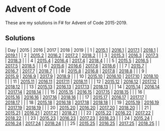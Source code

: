 # Advent of Code

These are my solutions in F# for Advent of Code 2015-2019.

## Solutions

| Day | 2015 | 2016 | 2017 | 2018 | 2019 |
| 1  | [2015.1](/AdventOfCode.2015/Solutions/Day01.fs)  | [2016.1](/AdventOfCode.2016/Solutions/Day01.fs)  | [2017.1](/AdventOfCode.2017/Solutions/Day01.fs)  | [2018.1](/AdventOfCode.2018/Solutions/Day01.fs)  | [2019.1](/AdventOfCode.2019/Solutions/Day01.fs)  |
| 2  | [2015.2](/AdventOfCode.2015/Solutions/Day02.fs)  | [2016.2](/AdventOfCode.2016/Solutions/Day02.fs)  | [2017.2](/AdventOfCode.2017/Solutions/Day02.fs)  | [2018.2](/AdventOfCode.2018/Solutions/Day02.fs)  |  |
| 3  | [2015.3](/AdventOfCode.2015/Solutions/Day03.fs)  | [2016.3](/AdventOfCode.2016/Solutions/Day03.fs)  | [2017.3](/AdventOfCode.2017/Solutions/Day03.fs)  | [2018.3](/AdventOfCode.2018/Solutions/Day03.fs)  |  |
| 4  | [2015.4](/AdventOfCode.2015/Solutions/Day04.fs)  | [2016.4](/AdventOfCode.2016/Solutions/Day04.fs)  | [2017.4](/AdventOfCode.2017/Solutions/Day04.fs)  | [2018.4](/AdventOfCode.2018/Solutions/Day04.fs)  |  |
| 5  | [2015.5](/AdventOfCode.2015/Solutions/Day05.fs)  | [2016.5](/AdventOfCode.2016/Solutions/Day05.fs)  | [2017.5](/AdventOfCode.2017/Solutions/Day05.fs)  | [2018.5](/AdventOfCode.2018/Solutions/Day05.fs)  |  |
| 6  | [2015.6](/AdventOfCode.2015/Solutions/Day06.fs)  | [2016.6](/AdventOfCode.2016/Solutions/Day06.fs)  | [2017.6](/AdventOfCode.2017/Solutions/Day06.fs)  | [2018.6](/AdventOfCode.2018/Solutions/Day06.fs)  |  |
| 7  | [2015.7](/AdventOfCode.2015/Solutions/Day07.fs)  | [2016.7](/AdventOfCode.2016/Solutions/Day07.fs)  | [2017.7](/AdventOfCode.2017/Solutions/Day07.fs)  | [2018.7](/AdventOfCode.2018/Solutions/Day07.fs)  |  |
| 8  | [2015.8](/AdventOfCode.2015/Solutions/Day08.fs)  | [2016.8](/AdventOfCode.2016/Solutions/Day08.fs)  | [2017.8](/AdventOfCode.2017/Solutions/Day08.fs)  | [2018.8](/AdventOfCode.2018/Solutions/Day08.fs)  |  |
| 9  | [2015.9](/AdventOfCode.2015/Solutions/Day09.fs)  | [2016.9](/AdventOfCode.2016/Solutions/Day09.fs)  | [2017.9](/AdventOfCode.2017/Solutions/Day09.fs)  | [2018.9](/AdventOfCode.2018/Solutions/Day09.fs)  |  |
| 10 | [2015.10](/AdventOfCode.2015/Solutions/Day10.fs) | [2016.10](/AdventOfCode.2016/Solutions/Day10.fs) | [2017.10](/AdventOfCode.2017/Solutions/Day10.fs) | [2018.10](/AdventOfCode.2018/Solutions/Day10.fs) |  |
| 11 | [2015.11](/AdventOfCode.2015/Solutions/Day11.fs) | [2016.11](/AdventOfCode.2016/Solutions/Day11.fs) | [2017.11](/AdventOfCode.2017/Solutions/Day11.fs) | [2018.11](/AdventOfCode.2018/Solutions/Day11.fs) |  |
| 12 | [2015.12](/AdventOfCode.2015/Solutions/Day12.fs) | [2016.12](/AdventOfCode.2016/Solutions/Day12.fs) | [2017.12](/AdventOfCode.2017/Solutions/Day12.fs) | [2018.12](/AdventOfCode.2018/Solutions/Day12.fs) |  |
| 13 | [2015.13](/AdventOfCode.2015/Solutions/Day13.fs) | [2016.13](/AdventOfCode.2016/Solutions/Day13.fs) | [2017.13](/AdventOfCode.2017/Solutions/Day13.fs) | [2018.13](/AdventOfCode.2018/Solutions/Day13.fs) |  |
| 14 | [2015.14](/AdventOfCode.2015/Solutions/Day14.fs) | [2016.14](/AdventOfCode.2016/Solutions/Day14.fs) | [2017.14](/AdventOfCode.2017/Solutions/Day14.fs) | [2018.14](/AdventOfCode.2018/Solutions/Day14.fs) |  |
| 15 | [2015.15](/AdventOfCode.2015/Solutions/Day15.fs) | [2016.15](/AdventOfCode.2016/Solutions/Day15.fs) | [2017.15](/AdventOfCode.2017/Solutions/Day15.fs) | [2018.15](/AdventOfCode.2018/Solutions/Day15.fs) |  |
| 16 | [2015.16](/AdventOfCode.2015/Solutions/Day16.fs) | [2016.16](/AdventOfCode.2016/Solutions/Day16.fs) | [2017.16](/AdventOfCode.2017/Solutions/Day16.fs) | [2018.16](/AdventOfCode.2018/Solutions/Day16.fs) |  |
| 17 | [2015.17](/AdventOfCode.2015/Solutions/Day17.fs) | [2016.17](/AdventOfCode.2016/Solutions/Day17.fs) | [2017.17](/AdventOfCode.2017/Solutions/Day17.fs) | [2018.17](/AdventOfCode.2018/Solutions/Day17.fs) |  |
| 18 | [2015.18](/AdventOfCode.2015/Solutions/Day18.fs) | [2016.18](/AdventOfCode.2016/Solutions/Day18.fs) | [2017.18](/AdventOfCode.2017/Solutions/Day18.fs) | [2018.18](/AdventOfCode.2018/Solutions/Day18.fs) |  |
| 19 | [2015.19](/AdventOfCode.2015/Solutions/Day19.fs) | [2016.19](/AdventOfCode.2016/Solutions/Day19.fs) | [2017.19](/AdventOfCode.2017/Solutions/Day19.fs) | [2018.19](/AdventOfCode.2018/Solutions/Day19.fs) |  |
| 20 | [2015.20](/AdventOfCode.2015/Solutions/Day20.fs) | [2016.20](/AdventOfCode.2016/Solutions/Day20.fs) | [2017.20](/AdventOfCode.2017/Solutions/Day20.fs) | [2018.20](/AdventOfCode.2018/Solutions/Day20.fs) |  |
| 21 | [2015.21](/AdventOfCode.2015/Solutions/Day21.fs) | [2016.21](/AdventOfCode.2016/Solutions/Day21.fs) | [2017.21](/AdventOfCode.2017/Solutions/Day21.fs) | [2018.21](/AdventOfCode.2018/Solutions/Day21.fs) |  |
| 22 | [2015.22](/AdventOfCode.2015/Solutions/Day22.fs) | [2016.22](/AdventOfCode.2016/Solutions/Day22.fs) | [2017.22](/AdventOfCode.2017/Solutions/Day22.fs) | [2018.22](/AdventOfCode.2018/Solutions/Day22.fs) |  |
| 23 | [2015.23](/AdventOfCode.2015/Solutions/Day23.fs) | [2016.23](/AdventOfCode.2016/Solutions/Day23.fs) | [2017.23](/AdventOfCode.2017/Solutions/Day23.fs) | [2018.23](/AdventOfCode.2018/Solutions/Day23.fs) |  |
| 24 | [2015.24](/AdventOfCode.2015/Solutions/Day24.fs) | [2016.24](/AdventOfCode.2016/Solutions/Day24.fs) | [2017.24](/AdventOfCode.2017/Solutions/Day24.fs) | [2018.24](/AdventOfCode.2018/Solutions/Day24.fs) |  |
| 25 | [2015.25](/AdventOfCode.2015/Solutions/Day25.fs) | [2016.25](/AdventOfCode.2016/Solutions/Day25.fs) | [2017.25](/AdventOfCode.2017/Solutions/Day25.fs) | [2018.25](/AdventOfCode.2018/Solutions/Day25.fs) |  |